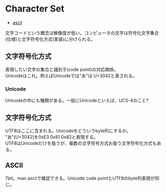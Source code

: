 # Character Set

* [ascii](ascii.md)


文字コードという概念は解像度が低い。コンピュータの文字は符号化文字集合(仕様)と文字符号化方式(実装)に分けられる。

## 文字符号化方式

表現したい文字の集合と識別子(code point)の対応関係。  
Unicodeはこれ。例えばUnicodeでは"あ"は U+3042と表される。

### Unicode
Unicodeの中にも種類がある。一般にUnicodeといえば、UCS-4のこと?

## 文字符号化方式

UTF8はここに含まれる。Unicodeをどういうbyte列にするか。  
"あ"(U+3042)を0xE3 0x81 0x82と表現する。  
UTF8はUnicodeだけを扱うが、複数の文字符号方式お扱う文字符号化方式もある。


## ASCII

7bit。man asciiで確認できる。Unicode code pointとUTF8のbyte列表現が同じ。
